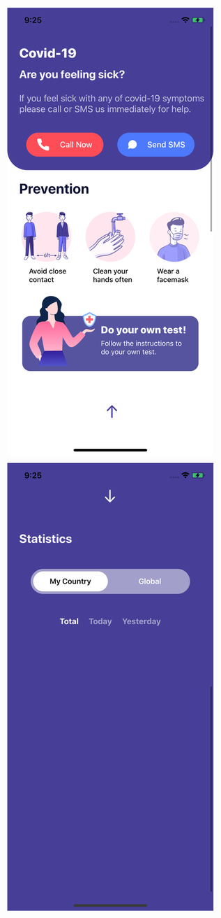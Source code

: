 ![HomeScreen](https://github.com/hamdiituu/React-Native-Covid-19-App-Desing/blob/master/Simulator%20Screen%20Shot%20-%20iPhone%2011%20-%202020-07-01%20at%2021.25.58.png?raw=true&image=250)

![HomeScreen](https://github.com/hamdiituu/React-Native-Covid-19-App-Desing/blob/master/Simulator%20Screen%20Shot%20-%20iPhone%2011%20-%202020-07-01%20at%2021.26.01.png?raw=true&image=250)
